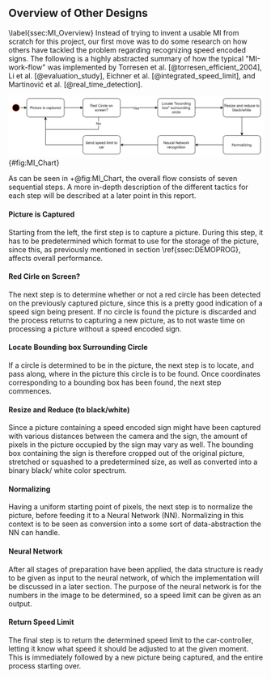 ## Overview of Other Designs
\label{ssec:MI_Overview}
Instead of trying to invent a usable MI from scratch for this project, our first move was to do some research on how others have tackled the problem regarding recognizing speed encoded signs. The following is a highly abstracted summary of how the typical "MI-work-flow" was implemented by Torresen et al. [@torresen_efficient_2004], Li et al. [@evaluation_study], Eichner et al. [@integrated_speed_limit], and Martinović et al. [@real_time_detection].

![Flow chart for abstracted MI-work-flow](report/assets/pictures/MI_Chart.png){#fig:MI_Chart}

As can be seen in +@fig:MI_Chart, the overall flow consists of seven sequential steps. A more in-depth description of the different tactics for each step will be described at a later point in this report.

#### Picture is Captured

Starting from the left, the first step is to capture a picture. During this step, it has to be predetermined which format to use for the storage of the picture, since this, as previously mentioned in section \ref{ssec:DEMOPROG}, affects overall performance.

#### Red Cirle on Screen?

The next step is to determine whether or not a red circle has been detected on the previously captured picture, since this is a pretty good indication of a speed sign being present. If no circle is found the picture is discarded and the process returns to capturing a new picture, as to not waste time on processing a picture without a speed encoded sign.

#### Locate Bounding box Surrounding Circle

If a circle is determined to be in the picture, the next step is to locate, and pass along, where in the picture this circle is to be found. Once coordinates corresponding to a bounding box has been found, the next step commences.

#### Resize and Reduce (to black/white)

Since a picture containing a speed encoded sign might have been captured with various distances between the camera and the sign, the amount of pixels in the picture occupied by the sign may vary as well. The bounding box containing the sign is therefore cropped out of the original picture, stretched or squashed to a predetermined size, as well as converted into a binary black/ white color spectrum.

#### Normalizing

Having a uniform starting point of pixels, the next step is to normalize the picture, before feeding it to a Neural Network (NN). Normalizing in this context is to be seen as conversion into a some sort of data-abstraction the NN can handle.

#### Neural Network

After all stages of preparation have been applied, the data structure is ready to be given as input to the neural network, of which the implementation will be discussed in a later section.
The purpose of the neural network is for the numbers in the image to be determined, so a speed limit can be given as an output.

#### Return Speed Limit

The final step is to return the determined speed limit to the car-controller, letting it know what speed it should be adjusted to at the given moment. This is immediately followed by a new picture being captured, and the entire process starting over.
